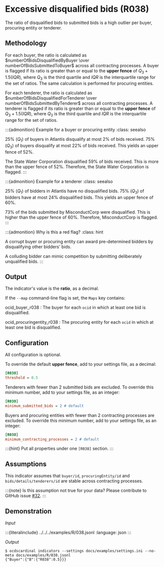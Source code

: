 # Excessive disqualified bids (R038)

The ratio of disqualified bids to submitted bids is a high outlier per buyer, procuring entity or tenderer.

## Methodology

For each buyer, the ratio is calculated as $numberOfBidsDisqualifiedByBuyer \over numberOfBidsSubmittedToBuyer$ across all contracting processes. A buyer is flagged if its ratio is greater than or equal to the **upper fence** of $Q_3 + 1.5(IQR)$, where $Q_3$ is the third quartile and $IQR$ is the interquartile range for the set of ratios. The same calculation is performed for procuring entities.

For each tenderer, the ratio is calculated as $numberOfBidsDisqualifiedForTenderer \over numberOfBidsSubmittedByTenderer$ across all contracting processes. A tenderer is flagged if its ratio is greater than or equal to the **upper fence** of $Q_3 + 1.5(IQR)$, where $Q_3$ is the third quartile and $IQR$ is the interquartile range for the set of ratios.

:::{admonition} Example for a buyer or procuring entity
:class: seealso

25% ($Q_1$) of buyers in Atlantis disqualify at most 2% of bids received. 75% ($Q_3$) of buyers disqualify at most 22% of bids received. This yields an upper fence of 52%.

The State Water Corporation disqualified 59% of bids received. This is more than the upper fence of 52%. Therefore, the State Water Corporation is flagged.
:::

:::{admonition} Example for a tenderer
:class: seealso

25% ($Q_1$) of bidders in Atlantis have no disqualified bids. 75% ($Q_3$) of bidders have at most 24% disqualified bids. This yields an upper fence of 60%.

73% of the bids submitted by MisconductCorp were disqualified. This is higher than the upper fence of 60%. Therefore, MisconductCorp is flagged.
:::

:::{admonition} Why is this a red flag?
:class: hint

A corrupt buyer or procuring entity can award pre-determined bidders by disqualifying other bidders' bids.

A colluding bidder can mimic competition by submitting deliberately unqualified bids.
:::

## Output

The indicator's value is the **ratio**, as a decimal.

If the ``--map`` command-line flag is set, the ``Maps`` key contains:

ocid_buyer_r038
: The buyer for each `ocid` in which at least one bid is disqualified.

ocid_procuringentity_r038
: The procuring entity for each `ocid` in which at least one bid is disqualified.

## Configuration

All configuration is optional.

To override the default **upper fence**, add to your settings file, as a decimal:

```ini
[R038]
threshold = 0.5
```

Tenderers with fewer than 2 submitted bids are excluded. To override this minimum number, add to your settings file, as an integer:

```ini
[R038]
minimum_submitted_bids = 2 # default
```

Buyers and procuring entities with fewer than 2 contracting processes are excluded. To override this minimum number, add to your settings file, as an integer:

```ini
[R038]
minimum_contracting_processes = 2 # default
```

:::{hint}
Put all properties under one `[R038]` section.
:::

## Assumptions

This indicator assumes that `buyer/id`, `procuringEntity/id` and `bids/details/tenderers/id` are stable across contracting processes.

:::{note}
Is this assumption not true for your data? Please contribute to GitHub issue [#32](https://github.com/open-contracting/cardinal-rs/issues/32).
:::

## Demonstration

*Input*

:::{literalinclude} ../../../examples/R/038.jsonl
:language: json
:::

*Output*

```console
$ ocdscardinal indicators --settings docs/examples/settings.ini --no-meta docs/examples/R/038.jsonl
{"Buyer":{"B":{"R038":0.5}}}

```
